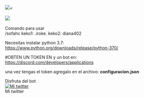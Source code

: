<img src="https://i.imgur.com/ExFP4y5.png"><
<br>
<br>
<img src="https://i.imgur.com/SxqPntc.png">
<br>
<br>
Comando para usar
<br>
/sofahc keko1: .iroke. keko2: diana402



Necesitas instalar python 3.7: https://www.python.org/downloads/release/python-370/

#OBTEN UN TOKEN EN y un bot en: https://discord.com/developers/applications

una vez tengas el token agregalo en el archivo: <b>configuracion.json</b>

Disfruta del bot
<br>
<a title="Mi twitter" href="https://twitter.com/jose89fcb"><img src="https://i.imgur.com/QCHCEon.png" alt="Mi twitter" /></a>
<br>
Mi twitter
